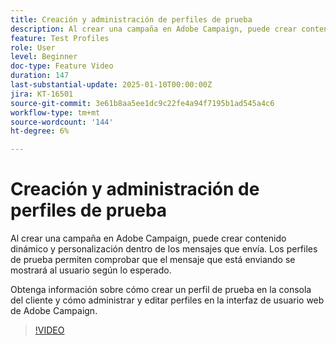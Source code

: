 ```yaml
---
title: Creación y administración de perfiles de prueba
description: Al crear una campaña en Adobe Campaign, puede crear contenido dinámico y personalización dentro de los mensajes que envía. Los perfiles de prueba permiten comprobar que el mensaje que está enviando se mostrará al usuario según lo esperado. Obtenga información sobre cómo crear un perfil de prueba en la consola del cliente y cómo administrar y editar perfiles en la interfaz de usuario web de Adobe Campaign.
feature: Test Profiles
role: User
level: Beginner
doc-type: Feature Video
duration: 147
last-substantial-update: 2025-01-10T00:00:00Z
jira: KT-16501
source-git-commit: 3e61b8aa5ee1dc9c22fe4a94f7195b1ad545a4c6
workflow-type: tm+mt
source-wordcount: '144'
ht-degree: 6%

---
```



# Creación y administración de perfiles de prueba

Al crear una campaña en Adobe Campaign, puede crear contenido dinámico y personalización dentro de los mensajes que envía. Los perfiles de prueba permiten comprobar que el mensaje que está enviando se mostrará al usuario según lo esperado.

Obtenga información sobre cómo crear un perfil de prueba en la consola del cliente y cómo administrar y editar perfiles en la interfaz de usuario web de Adobe Campaign.

>[!VIDEO](https://video.tv.adobe.com/v/3442898/?learn=on&enablevpops&captions=spa)
